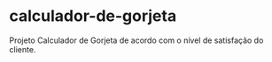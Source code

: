 
<div align="center">
            <img align-"right" src="https://github.com/user-attachments/assets/c63b385d-0442-43b1-9420-5029e5003e2a" alt="" srcset="" widht:700>
</div>


# calculador-de-gorjeta
Projeto Calculador de Gorjeta de acordo com o nível de satisfação do cliente.



